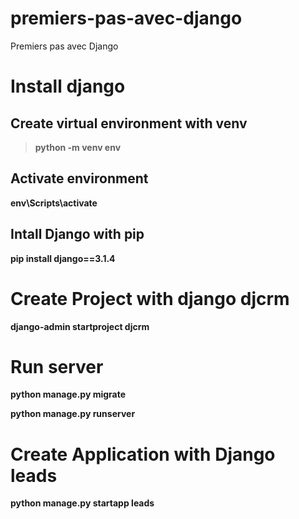 # premiers-pas-avec-django

Premiers pas avec Django

# Install django

## Create virtual environment with venv

> **python -m venv env**

## Activate environment

**env\Scripts\activate**

## Intall Django with pip

**pip install django==3.1.4**

# Create Project with django djcrm

**django-admin startproject djcrm**

# Run server

**python manage.py migrate**

**python manage.py runserver**

# Create Application with Django leads

**python manage.py startapp leads**
